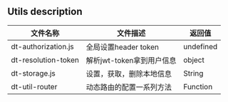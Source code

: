 ## Utils description

| 文件名称            | 文件描述                  | 返回值    |
| ------------------- | ------------------------- | --------- |
| dt-authorization.js | 全局设置header token      | undefined |
| dt-resolution-token | 解析jwt-token拿到用户信息 | object    |
| dt-storage.js       | 设置，获取，删除本地信息  | String    |
| dt-util-router      | 动态路由的配置一系列方法  | Function  |

